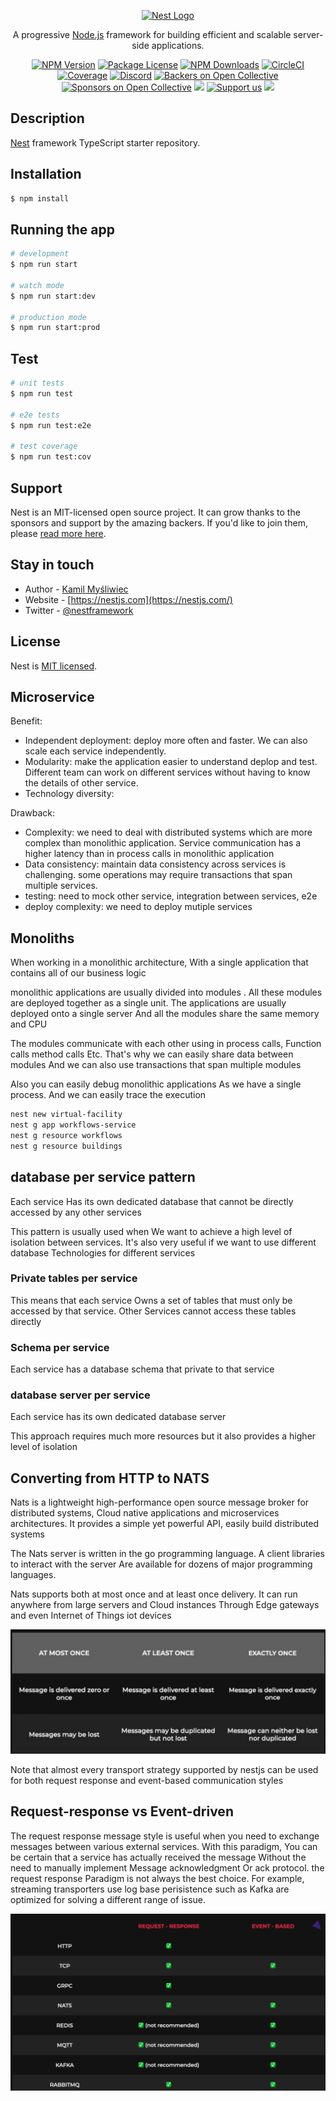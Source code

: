 <p align="center">
  <a href="http://nestjs.com/" target="blank"><img src="https://nestjs.com/img/logo-small.svg" width="200" alt="Nest Logo" /></a>
</p>

[circleci-image]: https://img.shields.io/circleci/build/github/nestjs/nest/master?token=abc123def456
[circleci-url]: https://circleci.com/gh/nestjs/nest

  <p align="center">A progressive <a href="http://nodejs.org" target="_blank">Node.js</a> framework for building efficient and scalable server-side applications.</p>
    <p align="center">
<a href="https://www.npmjs.com/~nestjscore" target="_blank"><img src="https://img.shields.io/npm/v/@nestjs/core.svg" alt="NPM Version" /></a>
<a href="https://www.npmjs.com/~nestjscore" target="_blank"><img src="https://img.shields.io/npm/l/@nestjs/core.svg" alt="Package License" /></a>
<a href="https://www.npmjs.com/~nestjscore" target="_blank"><img src="https://img.shields.io/npm/dm/@nestjs/common.svg" alt="NPM Downloads" /></a>
<a href="https://circleci.com/gh/nestjs/nest" target="_blank"><img src="https://img.shields.io/circleci/build/github/nestjs/nest/master" alt="CircleCI" /></a>
<a href="https://coveralls.io/github/nestjs/nest?branch=master" target="_blank"><img src="https://coveralls.io/repos/github/nestjs/nest/badge.svg?branch=master#9" alt="Coverage" /></a>
<a href="https://discord.gg/G7Qnnhy" target="_blank"><img src="https://img.shields.io/badge/discord-online-brightgreen.svg" alt="Discord"/></a>
<a href="https://opencollective.com/nest#backer" target="_blank"><img src="https://opencollective.com/nest/backers/badge.svg" alt="Backers on Open Collective" /></a>
<a href="https://opencollective.com/nest#sponsor" target="_blank"><img src="https://opencollective.com/nest/sponsors/badge.svg" alt="Sponsors on Open Collective" /></a>
  <a href="https://paypal.me/kamilmysliwiec" target="_blank"><img src="https://img.shields.io/badge/Donate-PayPal-ff3f59.svg"/></a>
    <a href="https://opencollective.com/nest#sponsor"  target="_blank"><img src="https://img.shields.io/badge/Support%20us-Open%20Collective-41B883.svg" alt="Support us"></a>
  <a href="https://twitter.com/nestframework" target="_blank"><img src="https://img.shields.io/twitter/follow/nestframework.svg?style=social&label=Follow"></a>
</p>
  <!--[![Backers on Open Collective](https://opencollective.com/nest/backers/badge.svg)](https://opencollective.com/nest#backer)
  [![Sponsors on Open Collective](https://opencollective.com/nest/sponsors/badge.svg)](https://opencollective.com/nest#sponsor)-->

## Description

[Nest](https://github.com/nestjs/nest) framework TypeScript starter repository.

## Installation

```bash
$ npm install
```

## Running the app

```bash
# development
$ npm run start

# watch mode
$ npm run start:dev

# production mode
$ npm run start:prod
```

## Test

```bash
# unit tests
$ npm run test

# e2e tests
$ npm run test:e2e

# test coverage
$ npm run test:cov
```

## Support

Nest is an MIT-licensed open source project. It can grow thanks to the sponsors and support by the amazing backers. If you'd like to join them, please [read more here](https://docs.nestjs.com/support).

## Stay in touch

- Author - [Kamil Myśliwiec](https://kamilmysliwiec.com)
- Website - [https://nestjs.com](https://nestjs.com/)
- Twitter - [@nestframework](https://twitter.com/nestframework)

## License

Nest is [MIT licensed](LICENSE).

## Microservice

Benefit:

- Independent deployment: deploy more often and faster. We can also scale each service independently.
- Modularity: make the application easier to understand deplop and test. Different team can work on different services without having to know the details of other service.
- Technology diversity:

Drawback:

- Complexity: we need to deal with distributed systems which are more complex than monolithic application. Service communication has a higher latency than in process calls in monolithic application
- Data consistency: maintain data consistency across services is challenging. some operations may require transactions that span multiple services.
- testing: need to mock other service, integration between services, e2e
- deploy complexity: we need to deploy mutiple services

## Monoliths

When working in a monolithic architecture, With a single application that contains all of our business logic

monolithic applications are usually divided into modules . All these modules are deployed together as a single unit. The applications are usually deployed onto a single server And all the modules share the same memory and CPU

The modules communicate with each other using in process calls, Function calls method calls Etc. That's why we can easily share data between modules And we can also use transactions that span multiple modules

Also you can easily debug monolithic applications As we have a single process. And we can easily trace the execution

```sh
nest new virtual-facility
nest g app workflows-service
nest g resource workflows
nest g resource buildings
```

## database per service pattern

Each service Has its own dedicated database that cannot be directly accessed by any other services

This pattern is usually used when We want to achieve a high level of isolation between services. It's also very useful if we want to use different database Technologies for different services

### Private tables per service

This means that each service Owns a set of tables that must only be accessed by that service. Other Services cannot access these tables directly

### Schema per service

Each service has a database schema that private to that service 

### database server per service

Each service has its own dedicated database server

This approach requires much more resources but it also provides a higher level of isolation

## Converting from HTTP to NATS

Nats is a lightweight high-performance open source message broker for distributed systems, Cloud native applications and microservices architectures. It provides a simple yet powerful API, easily build distributed systems

The Nats server is written in the go programming language. A client libraries to interact with the server Are available for dozens of major programming languages.

Nats supports both at most once and at least once delivery. It can run anywhere from large servers and Cloud instances Through Edge gateways and even Internet of Things iot devices

![alt text](image.png)

Note that almost every transport strategy supported by nestjs can be used for both request response and event-based communication styles

## Request-response vs Event-driven

The request response message style is useful when you need to exchange messages between various external services. With this paradigm, You can be certain that a service has actually received the message Without the need to manually implement Message acknowledgment Or ack protocol. the request response Paradigm is not always the best choice. For example, streaming transporters use log base perisistence such as Kafka are optimized for solving a different range of issue.

![alt text](image-1.png)
